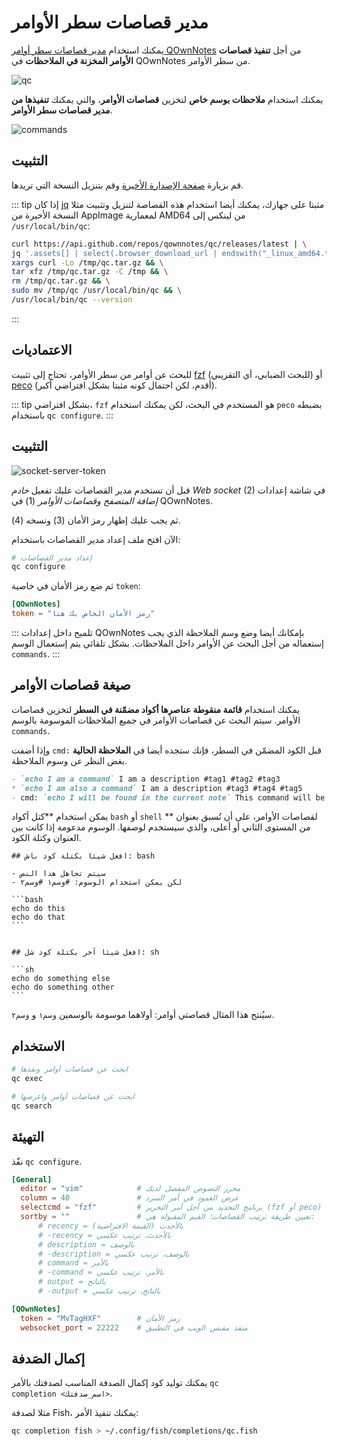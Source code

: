 # مدير قصاصات سطر الأوامر

يمكنك استخدام [مدير قصاصات سطر أوامر QOwnNotes](https://github.com/qownnotes/qc) من أجل **تنفيذ قصاصات الأوامر المخزنة في الملاحظات** في QOwnNotes من سطر الأوامر.

![qc](/img/qc.png)

يمكنك استخدام **ملاحظات بوسم خاص** لتخزين **قصاصات الأوامر**، والتي يمكنك **تنفيذها من مدير قصاصات سطر الأوامر**.

![commands](/img/commands.png)

## التثبيت

قم بزيارة [صفحة الإصدارة الأخيرة](https://github.com/qownnotes/qc/releases/latest) وقم بتنزيل النسخة التي تريدها.

::: tip إذا كان [jq](https://stedolan.github.io/jq) مثبتا على جهازك، يمكنك أيضا استخدام هذه القصاصة لتنزيل وتثبيت مثلا النسخة الأخيرة من AppImage لمعمارية AMD64 من لينكس إلى ‪`/usr/local/bin/qc`‬:

```bash
curl https://api.github.com/repos/qownnotes/qc/releases/latest | \
jq '.assets[] | select(.browser_download_url | endswith("_linux_amd64.tar.gz")) | .browser_download_url' | \
xargs curl -Lo /tmp/qc.tar.gz && \
tar xfz /tmp/qc.tar.gz -C /tmp && \
rm /tmp/qc.tar.gz && \
sudo mv /tmp/qc /usr/local/bin/qc && \
/usr/local/bin/qc --version
```
:::

## الاعتماديات

للبحث عن أوامر من سطر الأوامر، تحتاج إلى تثبيت [fzf](https://github.com/junegunn/fzf) (للبحث الضبابي، أي التقريبي) أو [peco](https://github.com/peco/peco) (أقدم، لكن احتمال كونه مثبتا بشكل افتراضي أكبر).

::: tip بشكل افتراضي، `fzf` هو المستخدم في البحث، لكن يمكنك استخدام `peco` بضبطه باستخدام `qc configure`. :::

## التثبيت

![socket-server-token](/img/socket-server-token.png)

قبل أن تستخدم مدير القصاصات عليك تفعيل *خادم Web socket* (2) في شاشة إعدادات *إضافة المتصفح وقصاصات الأوامر* (1) في QOwnNotes.

ثم يجب عليك إظهار رمز الأمان (3) ونسخه (4).

الآن افتح ملف إعداد مدير القصاصات باستخدام:

```bash
# إعداد مدير القصاصات
qc configure
```

ثم ضع رمز الأمان في خاصية `token`:

```toml
[QOwnNotes]
token = "رمز الأمان الخاص بك هنا"
```

::: تلميح داخل إعدادات QOwnNotes بإمكانك أيضا وضع وسم الملاحظة الذي يجب إستعماله من أجل البحث عن الأوامر داخل الملاحظات. بشكل تلقائي يتم إستعمال الوسم `commands`. :::

## صيغة قصاصات الأوامر

يمكنك استخدام **قائمة منقوطة عناصرها أكواد مضمّنة في السطر** لتخزين قصاصات الأوامر. سيتم البحث عن قصاصات الأوامر في جميع الملاحظات الموسومة بالوسم `commands`.

وإذا أضفت `cmd:` قبل الكود المضمّن في السطر، فإنك ستجده أيضا في **الملاحظة الحالية** بغض النظر عن وسوم الملاحظة.

```markdown
- `echo I am a command` I am a description #tag1 #tag2 #tag3
* `echo I am also a command` I am a description #tag3 #tag4 #tag5
- cmd: `echo I will be found in the current note` This command will be found in the current note regardless of note tags
```

يمكن استخدام **كتل أكواد `bash` أو `shell` ** لقصاصات الأوامر، على أن تُسبق بعنوان من المستوى الثاني أو أعلى، والذي سيستخدم لوصفها. الوسوم مدعومة إذا كانت بين العنوان وكتلة الكود.

    ## افعل شيئا بكتلة كود باش: bash

    - سيتم تجاهل هذا النص
    - لكن يمكن استخدام الوسوم: #وسم١ #وسم٢

    ```bash
    echo do this
    echo do that
    ```


    ## افعل شيئا آخر بكتلة كود شل: sh

    ```sh
    echo do something else
    echo do something other
    ```

سيُنتج هذا المثال قصاصتي أوامر: أولاهما موسومة بالوسمين `وسم١` و&nbsp;`وسم٢`.

## الاستخدام

```bash
# ابحث عن قصاصات أوامر ونفذها
qc exec
```

```bash
# ابحث عن قصاصات أوامر واعرضها
qc search
```

## التهيئة

نفّذ `qc configure`.

```toml
[General]
  editor = "vim"            # محرر النصوص المفضل لديك
  column = 40               # عرض العمود في أمر السرد
  selectcmd = "fzf"         # برنامج التحديد من أجل أمر التحرير (fzf أو peco)
  sortby = ""               # تعيين طريقة ترتيب القصاصات؛ القيم المقبولة هي:
      # recency = بالأحدث (القيمة الافتراضية)
      # -recency = بالأحدث، ترتيب عكسي
      # description = بالوصف
      # -description = بالوصف، ترتيب عكسي
      # command = بالأمر
      # -command = بالأمر، ترتيب عكسي
      # output = بالناتج
      # -output = بالناتج، ترتيب عكسي

[QOwnNotes]
  token = "MvTagHXF"        # رمز الأمان
  websocket_port = 22222    # منفذ مقبس الويب في التطبيق
```

## إكمال الصَدفة

يمكنك توليد كود إكمال الصدفة المناسب لصدفتك بالأمر <code dir="ltr">qc completion &lt;اسم_صدفتك&gt;</code>.

مثلا لصدفة Fish، يمكنك تنفيذ الأمر:

```bash
qc completion fish > ~/.config/fish/completions/qc.fish
```
